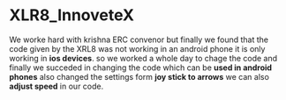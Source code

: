 # XLR8_InnoveteX
We worke hard with krishna ERC convenor but finally we found that the code given by the XRL8 was not working in an android phone it is only working in **ios devices**. so we worked a whole day to chage the code and finally we succeded in changing the code which can be **used in android phones** 
also changed the settings form **joy stick to arrows**
we can also **adjust speed** in our code.
